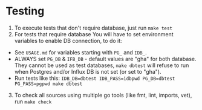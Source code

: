# Testing
1. To execute tests that don't require database, just run `make test`
2. For tests that require database You will have to set environment variables to enable DB connection, to do it:
- See `USAGE.md` for variables starting with `PG_` and `IDB_`.
- ALWAYS set `PG_DB` & `IFB_DB` - default values are "gha" for both database. They cannot be used as test databases, `make dbtest` will refuse to run when Postgres and/or Influx DB is not set (or set to "gha").
- Run tests like this: `IDB_DB=dbtest IDB_PASS=idbpwd PG_DB=dbtest PG_PASS=pgpwd make dbtest`
3. To check all sources using multiple go tools (like fmt, lint, imports, vet), run `make check`

